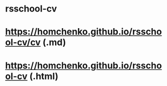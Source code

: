 # rsschool-cv
# https://homchenko.github.io/rsschool-cv/cv (.md)
# https://homchenko.github.io/rsschool-cv (.html)
